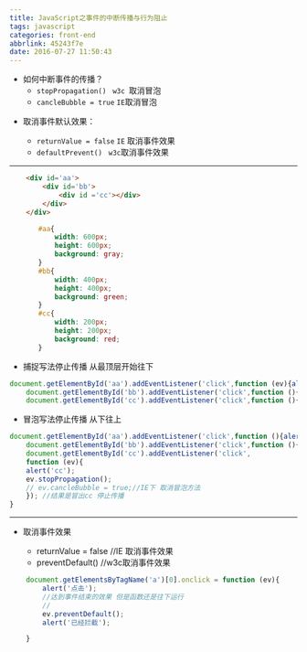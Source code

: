 ```yaml
---
title: JavaScript之事件的中断传播与行为阻止
tags: javascript
categories: front-end
abbrlink: 45243f7e
date: 2016-07-27 11:50:43
---
```


- 如何中断事件的传播？
   -  `stopPropagation() `    `w3c `取消冒泡
   -  `cancleBubble = true`     `IE`取消冒泡
 <!--more-->
- 取消事件默认效果：
  
  - `returnValue = false`  `IE` 取消事件效果
  - `defaultPrevent() `  `w3c`取消事件效果

---

```html
	<div id='aa'>
		<div id='bb'>
			<div id ='cc'></div>
		</div>
	</div>
 ```
 ```css
 		#aa{
			width: 600px;
			height: 600px;
			background: gray;
		}
		#bb{
			width: 400px;
			height: 400px;
			background: green;
		}
		#cc{
			width: 200px;
			height: 200px;
			background: red;
		}
 ```
 - 捕捉写法停止传播 从最顶层开始往下

```js
document.getElementById('aa').addEventListener('click',function (ev){alert('aa');ev.stopPropagation();},true);// 结果捕捉到aa 加true 由冒泡变为捕捉 从上到下
	document.getElementById('bb').addEventListener('click',function (){alert('bb')},true);
	document.getElementById('cc').addEventListener('click',function (){alert('cc')},true);
```

- 冒泡写法停止传播  从下往上

```js
document.getElementById('aa').addEventListener('click',function (){alert('aa');});//加true 由冒泡变为捕捉 从上到下
	document.getElementById('bb').addEventListener('click',function (){alert('bb')});
	document.getElementById('cc').addEventListener('click',
	function (ev){
	alert('cc');
	ev.stopPropagation();
	// ev.cancleBubble = true;//IE下 取消冒泡方法
	}); //结果是冒出cc 停止传播
}
```

---

- 取消事件效果

  - returnValue = false //IE 取消事件效果
  - preventDefault()  //w3c取消事件效果

```js
	document.getElementsByTagName('a')[0].onclick = function (ev){
		alert('点击');
		//达到事件结束的效果 但是函数还是往下运行
		//
		ev.preventDefault();
		alert('已经拦截');

	}
   ```
